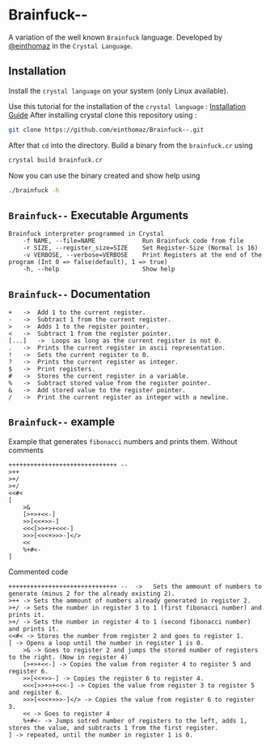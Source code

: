 
# Brainfuck--

A variation of the well known `Brainfuck` language.
Developed by [@einthomaz](https://github.com/einthomaz) in the `Crystal Language`.

## Installation

Install the `crystal language` on your system (only Linux available).

Use this tutorial for the installation of the `crystal language` :  [Installation Guide](https://crystal-lang.org/install/)
After installing crystal clone this repository using : 
```bash
git clone https://github.com/einthomaz/Brainfuck--.git
```
After that `cd` into the directory.
Build a binary from the `brainfuck.cr` using
```bash
crystal build brainfuck.cr
```
Now you can use the binary created and show help using
```bash
./brainfuck -h
```
## `Brainfuck--` Executable Arguments
```
Brainfuck interpreter programmed in Crystal
    -f NAME, --file=NAME             Run Brainfuck code from file
    -r SIZE, --register_size=SIZE    Set Register-Size (Normal is 16)
    -v VERBOSE, --verbose=VERBOSE    Print Registers at the end of the program (Int 0 => false(default), 1 => true)
    -h, --help                       Show help
```

## `Brainfuck--` Documentation
```
+	->	Add 1 to the current register.
-	->	Subtract 1 from the current register.
>	->	Adds 1 to the register pointer.
<	->	Subtract 1 from the register pointer.
[...]	->	Loops as long as the current register is not 0.
.	->	Prints the current register in ascii representation.
!	->	Sets the current register to 0.
?	->	Prints the current register as integer.
$	->	Print registers.
#	->	Stores the current register in a variable.
%	->	Subtract stored value from the register pointer.
&	->	Add stored value to the register pointer.
/	->	Print the current register as integer with a newline.
```
## `Brainfuck--` example
Example that generates `fibonacci` numbers and prints them.
Without comments
```
++++++++++++++++++++++++++++++ --
>++
>+/
>+/
<<#<
[
    >&
    [>+>+<<-]
    >>[<<+>>-]
    <<<[>>+>+<<<-]
    >>>[<<<+>>>-]</>
    <<
    %+#<-
]
```
Commented code
```
++++++++++++++++++++++++++++++ --  ->   Sets the ammount of numbers to generate (minus 2 for the already existing 2).
>++ -> Sets the ammount of numbers already generated in register 2.
>+/ -> Sets the number in register 3 to 1 (first fibonacci number) and prints it.
>+/ -> Sets the number in register 4 to 1 (second fibonacci number) and prints it.
<<#< -> Stores the number from register 2 and goes to register 1.
[ -> Opens a loop until the number in register 1 is 0.
    >& -> Goes to register 2 and jumps the stored number of registers to the right. (Now in register 4)
    [>+>+<<-] -> Copies the value from register 4 to register 5 and register 6.
    >>[<<+>>-] -> Copies the register 6 to register 4.
    <<<[>>+>+<<<-] -> Copies the value from register 3 to register 5 and register 6.
    >>>[<<<+>>>-]</> -> Copies the value from register 6 to register 3.
    << -> Goes to register 4
    %+#<- -> Jumps sotred number of registers to the left, adds 1, stores the value, and subtracts 1 from the first register.
] -> repeated, until the number in register 1 is 0.
```
